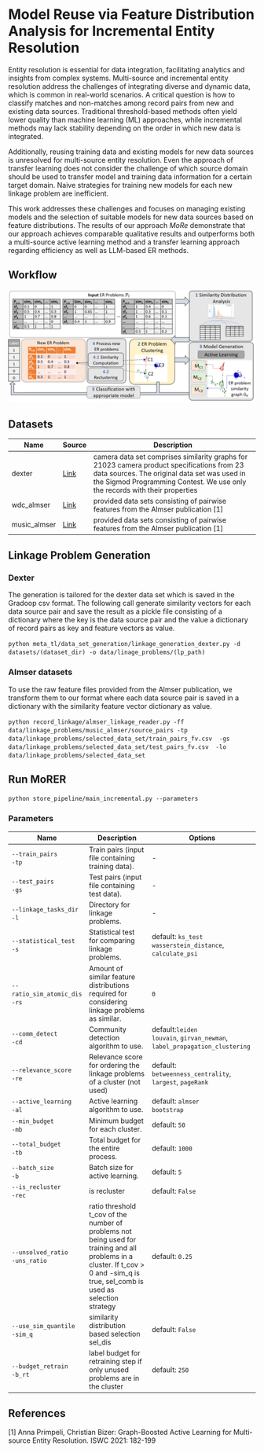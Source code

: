 # Model Reuse via Feature Distribution Analysis for Incremental Entity Resolution

Entity resolution is essential for data integration, facilitating analytics and insights from 
complex systems. Multi-source and incremental entity resolution address the challenges of 
integrating diverse and dynamic data, which is common in real-world scenarios. 
A critical question is how to classify matches and non-matches among record pairs 
from new and existing data sources. Traditional threshold-based methods often yield lower quality 
than machine learning (ML) approaches, while incremental methods may lack stability depending on 
the order in which new data is integrated. 

Additionally, reusing training data and existing models for new data sources is unresolved for 
multi-source entity resolution. Even the approach of transfer learning does not consider the 
challenge of which source domain should be used to transfer model and training data information 
for a certain target domain. Naive strategies for training new models for each new linkage problem 
are inefficient.

This work addresses these challenges and focuses on managing existing models and the selection 
of suitable models for new data sources based on feature distributions. 
The results of our approach _MoRe_ demonstrate that our approach achieves comparable qualitative 
results and outperforms both a multi-source active learning method and a transfer learning approach regarding
efficiency as well as LLM-based ER methods.


## Workflow

![](workflow.png)


## Datasets
| Name         | Source                                                                                                  | Description                                                                                                                                                                                                               |
|--------------|---------------------------------------------------------------------------------------------------------|---------------------------------------------------------------------------------------------------------------------------------------------------------------------------------------------------------------------------|
| dexter       | <a href='https://cloud.scadsai.uni-leipzig.de/index.php/s/RkoSzpdwkyYc87s'> Link </a>                   | camera data set comprises similarity graphs for 21023 camera product specifications from 23 data sources. The original data set was used in the Sigmod Programming Contest. We use only the records with their properties |
| wdc_almser   | <a href='http://data.dws.informatik.uni-mannheim.de/benchmarkmatchingtasks/almser_gen_data/'> Link </a> | provided data sets consisting of pairwise features from the Almser publication [1]                                                                                                                                        |
| music_almser | <a href='http://data.dws.informatik.uni-mannheim.de/benchmarkmatchingtasks/almser_gen_data/'> Link </a>                                                                      | provided data sets consisting of pairwise features from the Almser publication [1]                                                                                                                                        |

## Linkage Problem Generation

### Dexter
The generation is tailored for the dexter data set which is saved in the Gradoop csv format.
The following call generate similarity vectors for each data source pair and save the result as a pickle file consisting of 
a dictionary where the key is the data source pair and the value a dictionary of record pairs as key 
and feature vectors as value. 

`python meta_tl/data_set_generation/linkage_generation_dexter.py -d datasets/(dataset_dir) -o data/linage_problems/(lp_path)`

### Almser datasets
To use the raw feature files provided from the Almser publication, we transform them to our format where each data source pair is saved in a dictionary 
with the similarity feature vector dictionary as value.

`python record_linkage/almser_linkage_reader.py -ff data/linkage_problems/music_almser/source_pairs
    -tp data/linkage_problems/selected_data_set/train_pairs_fv.csv 
    -gs data/linkage_problems/selected_data_set/test_pairs_fv.csv 
    -lo data/linkage_problems/selected_data_set`


## Run MoRER
`python store_pipeline/main_incremental.py --parameters`

### Parameters

| Name                           | Description                                                                                        | Options                                                                           |
|--------------------------------|----------------------------------------------------------------------------------------------------|-----------------------------------------------------------------------------------|
| `--train_pairs`<br>`-tp`       | Train pairs (input file containing training data).                                                 | -                                                                                 |
| `--test_pairs`<br>`-gs`        | Test pairs (input file containing test data).                                                      | -                                                                                 |
| `--linkage_tasks_dir`<br>`-l`  | Directory for linkage problems.                                                                    | -                                                                                 |
| `--statistical_test`<br>`-s`   | Statistical test for comparing linkage problems.                                                   | default: `ks_test`<br> `wasserstein_distance`, `calculate_psi`                    |
| `--ratio_sim_atomic_dis`<br>`-rs` | Amount of similar feature distributions required for considering linkage problems as similar.      | `0`                                                                               |
| `--comm_detect`<br>`-cd`       | Community detection algorithm to use.                                                              | default:`leiden`<br>`louvain`, `girvan_newman`,<br>`label_propagation_clustering` |
| `--relevance_score`<br>`-re`   | Relevance score for ordering the linkage problems of a cluster  (not used)                         | default: `betweenness_centrality`, `largest`, `pageRank`                          |
| `--active_learning`<br>`-al`   | Active learning algorithm to use.                                                                  | default: `almser`<br> `bootstrap`                                                 |
| `--min_budget`<br>`-mb`        | Minimum budget for each cluster.                                                                   | default: `50`                                                                     |
| `--total_budget`<br>`-tb`      | Total budget for the entire process.                                                               | default: `1000`                                                                   |
| `--batch_size`<br> `-b`        | Batch size for active learning.                                                                    | default: `5`                                                                      |
| `--is_recluster`<br> `-rec`    | is recluster                                                                                       | default: `False`                                                                  |
| `--unsolved_ratio`<br>`-uns_ratio`   | ratio threshold t_cov of the number of problems not being used for training and all problems in a cluster. If t_cov > 0 and -sim_q is true, sel_comb is used as selection strategy | default: `0.25`                                                                   |
| `--use_sim_quantile`<br> `-sim_q` | similarity distribution based selection sel_dis                                                                   | default: `False`                                                                  |
| `--budget_retrain`<br> `-b_rt` | label budget for retraining step if only unused problems are in the cluster                        | default: `250`                                                                    |

## References

[1] Anna Primpeli, Christian Bizer:
Graph-Boosted Active Learning for Multi-source Entity Resolution. ISWC 2021: 182-199
